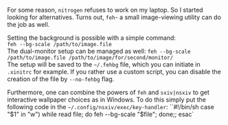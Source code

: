 For some reason, `nitrogen` refuses to work on my laptop. So I started looking for alternatives. Turns out, `feh`- a small image-viewing utility can do the job as well.

Setting the background is possible with a simple command:  
`feh --bg-scale /path/to/image.file`  
The dual-monitor setup can be managed as well:
`feh --bg-scale /path/to/image.file /path/to/image/for/second/monitor/`  
The setup will be saved to the `~/.fehbg` file, which you can initiate in `.xinitrc` for example. If you rather use a custom script, you can disable the creation of the file by `--no-fehbg` flag.  

Furthermore, one can combine the powers of `feh` and `sxiv|nsxiv` to get interactive wallpaper choices as in Windows. To do this simply put the following code in the `~/.config/nsxiv/exec/key-handler`:
``#!/bin/sh
case "$1" in
"w") while read file; do feh --bg-scale "$file"; done;;
esac`




